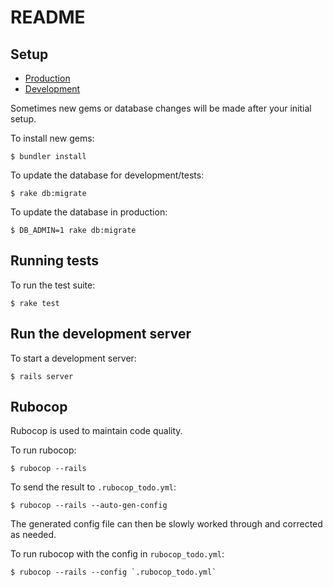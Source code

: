 # README

## Setup
* [Production](PRODUCTION_SETUP.md)
* [Development](DEVELOPMENT_SETUP.md)

Sometimes new gems or database changes will be made after your initial setup.

To install new gems:
```
$ bundler install
```

To update the database for development/tests:
```
$ rake db:migrate
```

To update the database in production:
```
$ DB_ADMIN=1 rake db:migrate
```

## Running tests
To run the test suite:
```
$ rake test
```

## Run the development server
To start a development server:
```
$ rails server
```

## Rubocop
Rubocop is used to maintain code quality.

To run rubocop:
```
$ rubocop --rails
```

To send the result to `.rubocop_todo.yml`:
```
$ rubocop --rails --auto-gen-config
```

The generated config file can then be slowly worked through and corrected as needed.

To run rubocop with the config in `rubocop_todo.yml`:
```
$ rubocop --rails --config `.rubocop_todo.yml`
